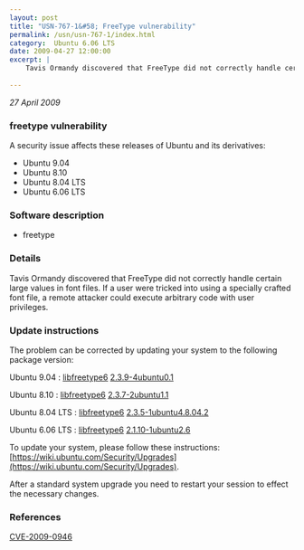 ```yaml
---
layout: post
title: "USN-767-1&#58; FreeType vulnerability"
permalink: /usn/usn-767-1/index.html
category:  Ubuntu 6.06 LTS
date: 2009-04-27 12:00:00
excerpt: |
    Tavis Ormandy discovered that FreeType did not correctly handle certain large values in font files. If a user were tricked into using a specially crafted font file, a remote attacker could execute arbitrary code with user privileges.  
    
--- 
```

 
 

*27 April 2009*

### freetype vulnerability

A security issue affects these releases of Ubuntu and its derivatives:

* Ubuntu 9.04
* Ubuntu 8.10
* Ubuntu 8.04 LTS
* Ubuntu 6.06 LTS

### Software description

* freetype 

### Details

Tavis Ormandy discovered that FreeType did not correctly handle certain large values in font files. If a user were tricked into using a specially crafted font file, a remote attacker could execute arbitrary code with user privileges. 

### Update instructions

The problem can be corrected by updating your system to the following package version:

Ubuntu 9.04
 : [libfreetype6](https://launchpad.net/ubuntu/+source/freetype) <span> [2.3.9-4ubuntu0.1](https://launchpad.net/ubuntu/+source/freetype/2.3.9-4ubuntu0.1) </span> 

Ubuntu 8.10
 : [libfreetype6](https://launchpad.net/ubuntu/+source/freetype) <span> [2.3.7-2ubuntu1.1](https://launchpad.net/ubuntu/+source/freetype/2.3.7-2ubuntu1.1) </span> 

Ubuntu 8.04 LTS
 : [libfreetype6](https://launchpad.net/ubuntu/+source/freetype) <span> [2.3.5-1ubuntu4.8.04.2](https://launchpad.net/ubuntu/+source/freetype/2.3.5-1ubuntu4.8.04.2) </span> 

Ubuntu 6.06 LTS
 : [libfreetype6](https://launchpad.net/ubuntu/+source/freetype) <span> [2.1.10-1ubuntu2.6](https://launchpad.net/ubuntu/+source/freetype/2.1.10-1ubuntu2.6) </span> 

To update your system, please follow these instructions: [https://wiki.ubuntu.com/Security/Upgrades](https://wiki.ubuntu.com/Security/Upgrades).

After a standard system upgrade you need to restart your session to effect the necessary changes. 

### References

 
 [CVE-2009-0946](http://people.ubuntu.com/~ubuntu-security/cve/CVE-2009-0946)
 

